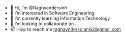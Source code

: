 - 👋 Hi, I’m @Raghvandersinh
- 👀 I’m interested in Software Engineering
- 🌱 I’m currently learning Information Technology
- 💞️ I’m looking to collaborate on ...
- 📫 How to reach me raghavndersolanki2@gmail.com

<!---
Raghvandersinh/Raghvandersinh is a ✨ special ✨ repository because its `README.md` (this file) appears on your GitHub profile.
You can click the Preview link to take a look at your changes.
--->

